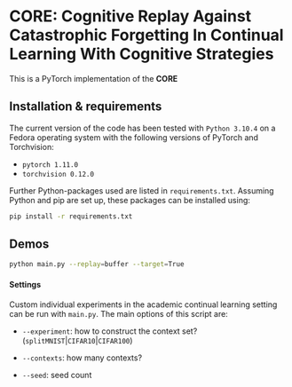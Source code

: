 # CORE: Cognitive Replay Against Catastrophic Forgetting In Continual Learning With Cognitive Strategies

This is a PyTorch implementation of the **CORE**


## Installation & requirements
The current version of the code has been tested with `Python 3.10.4` on a Fedora operating system
with the following versions of PyTorch and Torchvision:

* `pytorch 1.11.0`
* `torchvision 0.12.0`

Further Python-packages used are listed in `requirements.txt`.
Assuming Python and pip are set up, these packages can be installed using:

```bash
pip install -r requirements.txt
```


## Demos
```bash
python main.py --replay=buffer --target=True
```
#### Settings
Custom individual experiments in the academic continual learning setting can be run with `main.py`.
The main options of this script are:

- `--experiment`: how to construct the context set? (`splitMNIST`|`CIFAR10`|`CIFAR100`)
- `--contexts`: how many contexts?

- `--seed`: seed count
